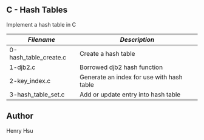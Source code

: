 ## C - Hash Tables

Implement a hash table in C

|        *Filename*        |             *Description*                   |
|--------------------------|---------------------------------------------|
| 0-hash_table_create.c    | Create a hash table                         |
| 1-djb2.c                 | Borrowed djb2 hash function                 |
| 2-key_index.c            | Generate an index for use with hash table   |
| 3-hash_table_set.c       | Add or update entry into hash table         |



## Author
Henry Hsu
